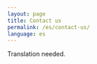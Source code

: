 ```yaml
---
layout: page
title: Contact us
permalink: /es/contact-us/
language: es
---
```


Translation needed.
